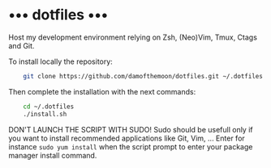 # ••• dotfiles •••

Host my development environment relying on Zsh, (Neo)Vim, Tmux, Ctags and Git.

To install locally the repository:

```bash
    git clone https://github.com/damofthemoon/dotfiles.git ~/.dotfiles
```

Then complete the installation with the next commands:

```bash
    cd ~/.dotfiles
    ./install.sh
```

DON'T LAUNCH THE SCRIPT WITH SUDO! Sudo should be usefull only if you want to
install recommended applications like Git, Vim, ...
Enter for instance `sudo yum install` when the script prompt to enter
your package manager install command.
